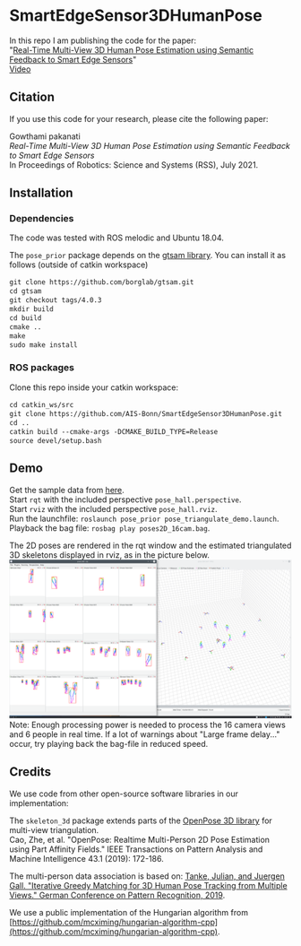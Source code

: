 # SmartEdgeSensor3DHumanPose
In this repo I am publishing the code for the paper:<br>
"[Real-Time Multi-View 3D Human Pose Estimation using Semantic Feedback to Smart Edge Sensors](https://www.ais.uni-bonn.de/papers/RSS_2021_Bultmann.pdf)"<br>
[Video](https://www.ais.uni-bonn.de/videos/RSS_2021_Bultmann)

## Citation
If you use this code for your research, please cite the following paper:

Gowthami pakanati<br>
*Real-Time Multi-View 3D Human Pose Estimation using Semantic Feedback to Smart Edge Sensors*<br>
In Proceedings of  Robotics: Science and Systems (RSS), July 2021.

## Installation
### Dependencies
The code was tested with ROS melodic and Ubuntu 18.04.

The `pose_prior` package depends on the [gtsam library](https://github.com/borglab/gtsam).
You can install it as follows (outside of catkin workspace)
```
git clone https://github.com/borglab/gtsam.git
cd gtsam
git checkout tags/4.0.3
mkdir build
cd build
cmake ..
make
sudo make install
```

### ROS packages
Clone this repo inside your catkin workspace:
```
cd catkin_ws/src
git clone https://github.com/AIS-Bonn/SmartEdgeSensor3DHumanPose.git
cd ..
catkin build --cmake-args -DCMAKE_BUILD_TYPE=Release
source devel/setup.bash
```

## Demo
Get the sample data from [here](https://uni-bonn.sciebo.de/s/A00aklgwgyWBRS5).\
Start `rqt` with the included perspective `pose_hall.perspective`.\
Start `rviz` with the included perspective `pose_hall.rviz`.\
Run the launchfile: `roslaunch pose_prior pose_triangulate_demo.launch`.\
Playback the bag file: `rosbag play poses2D_16cam.bag`.

The 2D poses are rendered in the rqt window and the estimated triangulated 3D skeletons displayed in rviz, as in the picture below.
![demo rqt rviz views](rqtrvizview.png)
Note: Enough processing power is needed to process the 16 camera views and 6 people in real time. If a lot of warnings about "Large frame delay..." occur, try playing back the bag-file in reduced speed.


## Credits
We use code from other open-source software libraries in our implementation:

The `skeleton_3d` package extends parts of the [OpenPose 3D library](https://github.com/CMU-Perceptual-Computing-Lab/openpose/blob/master/doc/advanced/3d_reconstruction_module.md) for multi-view triangulation.\
Cao, Zhe, et al. "OpenPose: Realtime Multi-Person 2D Pose Estimation using Part Affinity Fields." IEEE Transactions on Pattern Analysis and Machine Intelligence 43.1 (2019): 172-186.

The multi-person data association is based on: [Tanke, Julian, and Juergen Gall. "Iterative Greedy Matching for 3D Human Pose Tracking from Multiple Views." German Conference on Pattern Recognition, 2019](https://github.com/jutanke/mv3dpose).

We use a public implementation of the Hungarian algorithm from [https://github.com/mcximing/hungarian-algorithm-cpp](https://github.com/mcximing/hungarian-algorithm-cpp).

